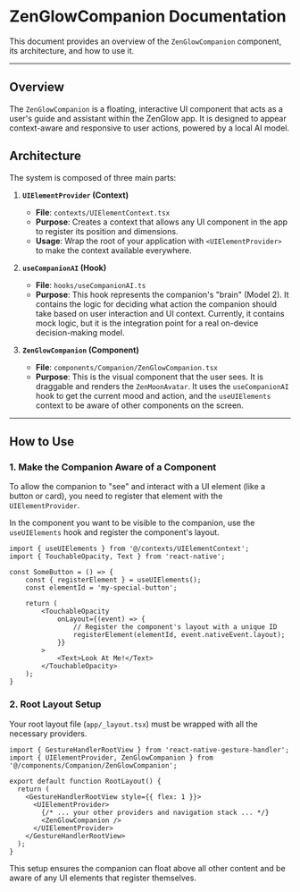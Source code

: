 # ZenGlowCompanion Documentation

This document provides an overview of the `ZenGlowCompanion` component, its architecture, and how to use it.

---

## Overview

The `ZenGlowCompanion` is a floating, interactive UI component that acts as a user's guide and assistant within the ZenGlow app. It is designed to appear context-aware and responsive to user actions, powered by a local AI model.

## Architecture

The system is composed of three main parts:

1.  **`UIElementProvider` (Context)**
    -   **File**: `contexts/UIElementContext.tsx`
    -   **Purpose**: Creates a context that allows any UI component in the app to register its position and dimensions.
    -   **Usage**: Wrap the root of your application with `<UIElementProvider>` to make the context available everywhere.

2.  **`useCompanionAI` (Hook)**
    -   **File**: `hooks/useCompanionAI.ts`
    -   **Purpose**: This hook represents the companion's "brain" (Model 2). It contains the logic for deciding what action the companion should take based on user interaction and UI context. Currently, it contains mock logic, but it is the integration point for a real on-device decision-making model.

3.  **`ZenGlowCompanion` (Component)**
    -   **File**: `components/Companion/ZenGlowCompanion.tsx`
    -   **Purpose**: This is the visual component that the user sees. It is draggable and renders the `ZenMoonAvatar`. It uses the `useCompanionAI` hook to get the current mood and action, and the `useUIElements` context to be aware of other components on the screen.

---

## How to Use

### 1. Make the Companion Aware of a Component

To allow the companion to "see" and interact with a UI element (like a button or card), you need to register that element with the `UIElementProvider`.

In the component you want to be visible to the companion, use the `useUIElements` hook and register the component's layout.

```typescriptreact
import { useUIElements } from '@/contexts/UIElementContext';
import { TouchableOpacity, Text } from 'react-native';

const SomeButton = () => {
    const { registerElement } = useUIElements();
    const elementId = 'my-special-button';

    return (
        <TouchableOpacity
            onLayout={(event) => {
                // Register the component's layout with a unique ID
                registerElement(elementId, event.nativeEvent.layout);
            }}
        >
            <Text>Look At Me!</Text>
        </TouchableOpacity>
    );
}
```

### 2. Root Layout Setup

Your root layout file (`app/_layout.tsx`) must be wrapped with all the necessary providers.

```typescriptreact
import { GestureHandlerRootView } from 'react-native-gesture-handler';
import { UIElementProvider, ZenGlowCompanion } from '@/components/Companion/ZenGlowCompanion';

export default function RootLayout() {
  return (
    <GestureHandlerRootView style={{ flex: 1 }}>
      <UIElementProvider>
        {/* ... your other providers and navigation stack ... */}
        <ZenGlowCompanion />
      </UIElementProvider>
    </GestureHandlerRootView>
  );
}
```

This setup ensures the companion can float above all other content and be aware of any UI elements that register themselves.
